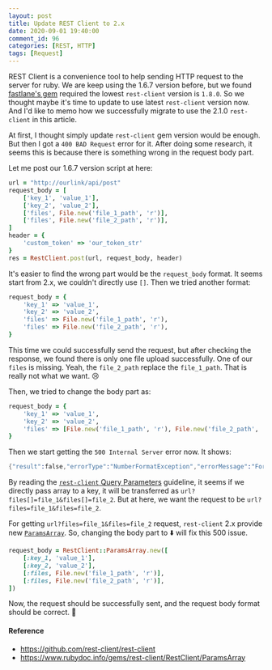 ```yaml
---
layout: post
title: Update REST Client to 2.x
date: 2020-09-01 19:40:00
comment_id: 96
categories: [REST, HTTP]
tags: [Request]
---
```


REST Client is a convenience tool to help sending HTTP request to the server for ruby. We are keep using the 1.6.7 version before, but we found [fastlane's gem](https://rubygems.org/gems/fastlane) required the lowest `rest-client` version is `1.8.0`. So we thought maybe it's time to update to use latest `rest-client` version now. And I'd like to memo how we successfully migrate to use the 2.1.0 `rest-client` in this article.

At first, I thought simply update `rest-client` gem version would be enough. But then I got a `400 BAD Request` error for it. After doing some research, it seems this is because there is something wrong in the request body part.

Let me post our 1.6.7 version script at here:

```ruby
url = "http://ourlink/api/post"
request_body = [
	['key_1', 'value_1'],
	['key_2', 'value_2'],
	['files', File.new('file_1_path', 'r')],
	['files', File.new('file_2_path', 'r')],
]
header = {
	'custom_token' => 'our_token_str'
}
res = RestClient.post(url, request_body, header)
```

It's easier to find the wrong part would be the `request_body` format. It seems start from 2.x, we couldn't directly use `[]`. Then we tried another format:

```ruby
request_body = {
	'key_1' => 'value_1',
	'key_2' => 'value_2',
	'files' => File.new('file_1_path', 'r'),
	'files' => File.new('file_2_path', 'r'),
}
```

This time we could successfully send the request, but after checking the response, we found there is only one file upload successfully. One of our `files` is missing. Yeah, the `file_2_path` replace the `file_1_path`. That is really not what we want. 😢

Then, we tried to change the body part as:

```ruby
request_body = {
	'key_1' => 'value_1',
	'key_2' => 'value_2',
	'files' => [File.new('file_1_path', 'r'), File.new('file_2_path', 'r')]
}
```

Then we start getting the `500 Internal Server` error now. It shows:

```s
{"result":false,"errorType":"NumberFormatException","errorMessage":"For input string: \"\"","statusCodeCode":500}
```

By reading the [`rest-client` Query Parameters](https://github.com/rest-client/rest-client#query-parameters) guideline, it seems if we directly pass array to a key, it will be transferred as `url?files[]=file_1&files[]=file_2`. But at here, we want the request to be `url?files=file_1&files=file_2`.

For getting `url?files=file_1&files=file_2` request, `rest-client` 2.x provide new [`ParamsArray`](https://www.rubydoc.info/gems/rest-client/RestClient/ParamsArray). So, changing the body part to ⬇️ will fix this 500 issue.

```ruby
request_body = RestClient::ParamsArray.new([
	[:key_1, 'value_1'],
	[:key_2, 'value_2'],
	[:files, File.new('file_1_path', 'r')],
	[:files, File.new('file_2_path', 'r')],
])
```

Now, the request should be successfully sent, and the request body format should be correct. 🎉

#### Reference

- <https://github.com/rest-client/rest-client>
- <https://www.rubydoc.info/gems/rest-client/RestClient/ParamsArray>
